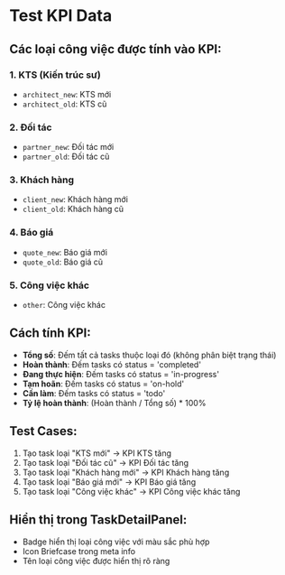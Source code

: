 # Test KPI Data

## Các loại công việc được tính vào KPI:

### 1. KTS (Kiến trúc sư)
- `architect_new`: KTS mới
- `architect_old`: KTS cũ

### 2. Đối tác
- `partner_new`: Đối tác mới  
- `partner_old`: Đối tác cũ

### 3. Khách hàng
- `client_new`: Khách hàng mới
- `client_old`: Khách hàng cũ

### 4. Báo giá
- `quote_new`: Báo giá mới
- `quote_old`: Báo giá cũ

### 5. Công việc khác
- `other`: Công việc khác

## Cách tính KPI:
- **Tổng số**: Đếm tất cả tasks thuộc loại đó (không phân biệt trạng thái)
- **Hoàn thành**: Đếm tasks có status = 'completed'
- **Đang thực hiện**: Đếm tasks có status = 'in-progress'
- **Tạm hoãn**: Đếm tasks có status = 'on-hold'
- **Cần làm**: Đếm tasks có status = 'todo'
- **Tỷ lệ hoàn thành**: (Hoàn thành / Tổng số) * 100%

## Test Cases:
1. Tạo task loại "KTS mới" → KPI KTS tăng
2. Tạo task loại "Đối tác cũ" → KPI Đối tác tăng
3. Tạo task loại "Khách hàng mới" → KPI Khách hàng tăng
4. Tạo task loại "Báo giá mới" → KPI Báo giá tăng
5. Tạo task loại "Công việc khác" → KPI Công việc khác tăng

## Hiển thị trong TaskDetailPanel:
- Badge hiển thị loại công việc với màu sắc phù hợp
- Icon Briefcase trong meta info
- Tên loại công việc được hiển thị rõ ràng
